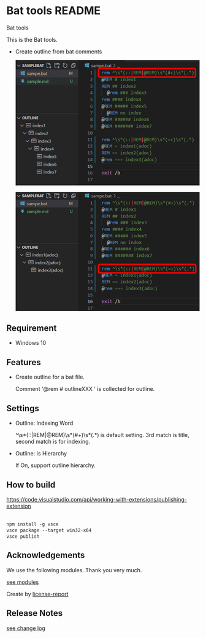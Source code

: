 
# Bat tools README

Bat tools

This is the Bat tools.

* Create outline from bat comments

    ![](images/main_window.png)

    ![](images/main_window2.png)

## Requirement


* Windows 10

## Features


* Create outline for a bat file.

    Comment '@rem # outlineXXX ' is collected for outline.

## Settings


* Outline: Indexing Word

    ^\s*(::|REM|@REM)\s*(#+)\s*(.*) is default setting.
    3rd match is title, second match is for indexing.

* Outline: Is Hierarchy

    If On,  support outline hierarchy.

## How to build


https://code.visualstudio.com/api/working-with-extensions/publishing-extension

```

npm install -g vsce
vsce package --target win32-x64
vsce publish

```

## Acknowledgements


We use the following modules. Thank you very much.

[see modules](./usedmodules.md)

Create by [license-report](https://www.npmjs.com/package/license-report)

## Release Notes


[see change log](./CHANGELOG.md)

